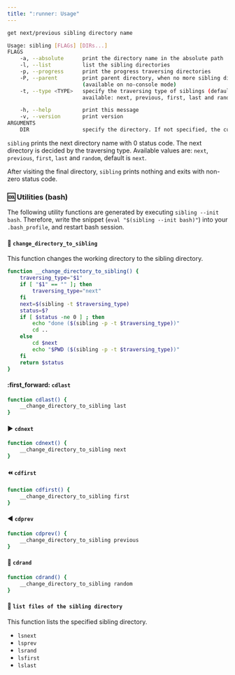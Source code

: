 ```yaml
---
title: ":runner: Usage"
---
```


```sh
get next/previous sibling directory name

Usage: sibling [FLAGs] [DIRs...]
FLAGS
    -a, --absolute      print the directory name in the absolute path
    -l, --list          list the sibling directories
    -p, --progress      print the progress traversing directories
    -P, --parent        print parent directory, when no more sibling directories 
                        (available on no-console mode)
    -t, --type <TYPE>   specify the traversing type of siblings (default: next, 
                        available: next, previous, first, last and random)

    -h, --help          print this message
    -v, --version       print version
ARGUMENTS
    DIR                 specify the directory. If not specified, the current directory is used
```

`sibling` prints the next directory name with 0 status code.
The next directory is decided by the traversing type. Available values are: `next`, `previous`, `first`, `last` and `random`, default is `next`.

After visiting the final directory, `sibling` prints nothing and exits with non-zero status code.

### :cool: Utilities (bash)

The following utility functions are generated by executing `sibling --init bash`.
Therefore, write the snippet (`eval "$(sibling --init bash)"`) into your `.bash_profile`, and restart bash session.

#### :abcd: `change_directory_to_sibling`

This function changes the working directory to the sibling directory.

```sh
function __change_directory_to_sibling() {
    traversing_type="$1"
    if [ "$1" == "" ]; then
        traversing_type="next"
    fi
    next=$(sibling -t $traversing_type)
    status=$?
    if [ $status -ne 0 ] ; then
        echo "done ($(sibling -p -t $traversing_type))"
        cd ..
    else
        cd $next
        echo "$PWD ($(sibling -p -t $traversing_type))"
    fi
    return $status
}
```

#### :first_forward: `cdlast`

```sh
function cdlast() {
    __change_directory_to_sibling last
}
```

#### :arrow_forward: `cdnext`

```sh
function cdnext() {
    __change_directory_to_sibling next
}
```

#### :rewind: `cdfirst`

```sh
function cdfirst() {
    __change_directory_to_sibling first
}
```


#### :arrow_backward: `cdprev`

```sh
function cdprev() {
    __change_directory_to_sibling previous
}
```

#### :twisted_rightwards_arrows: `cdrand`

```sh
function cdrand() {
    __change_directory_to_sibling random
}
```

#### :abcd: `list files of the sibling directory`

This function lists the specified sibling directory.

* `lsnext`
* `lsprev`
* `lsrand`
* `lsfirst`
* `lslast`

